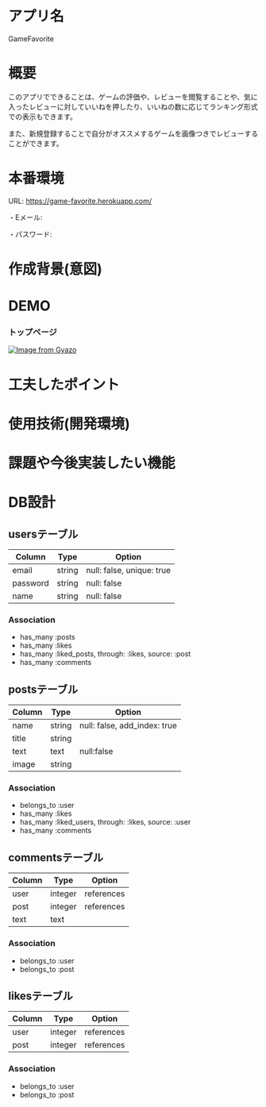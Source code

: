 # アプリ名

GameFavorite

# 概要

このアプリでできることは、ゲームの評価や、レビューを閲覧することや、気に入ったレビューに対していいねを押したり、いいねの数に応じてランキング形式での表示もできます。

また、新規登録することで自分がオススメするゲームを画像つきでレビューすることができます。
# 本番環境
URL: https://game-favorite.herokuapp.com/

・Eメール:

・パスワード:

# 作成背景(意図)


# DEMO
### トップページ

[![Image from Gyazo](https://i.gyazo.com/f8815f398c201c8b512dbd7f8411daa7.png)](https://gyazo.com/f8815f398c201c8b512dbd7f8411daa7)


# 工夫したポイント


# 使用技術(開発環境)


# 課題や今後実装したい機能


# DB設計
## usersテーブル
|Column|Type|Option|
|------|----|------|
|email|string|null: false, unique: true|
|password|string|null: false|
|name|string|null: false|
### Association
- has_many :posts
- has_many :likes
- has_many :liked_posts, through: :likes, source: :post
- has_many :comments

## postsテーブル
|Column|Type|Option|
|------|----|------|
|name|string|null: false, add_index: true|
|title|string||
|text|text|null:false|
|image|string||
### Association
- belongs_to :user
- has_many :likes
- has_many :liked_users, through: :likes, source: :user
- has_many :comments

## commentsテーブル
|Column|Type|Option|
|------|----|------|
|user|integer|references|null: false, foreign_key: true|
|post|integer|references|null: false, foreign_key: true|
|text|text||
### Association
- belongs_to :user
- belongs_to :post

## likesテーブル
|Column|Type|Option|
|------|----|------|
|user|integer|references|null: false, foreign_key: true|
|post|integer|references|null: false, foreign_key: true|
### Association
- belongs_to :user
- belongs_to :post

